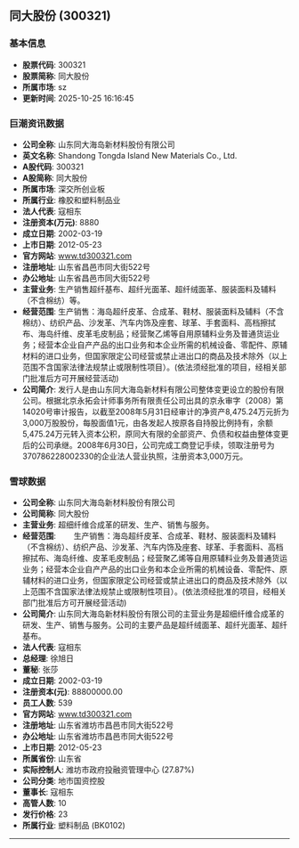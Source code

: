 ## 同大股份 (300321)

### 基本信息

- **股票代码**: 300321
- **股票简称**: 同大股份
- **所属市场**: sz
- **更新时间**: 2025-10-25 16:16:45

### 巨潮资讯数据

- **公司全称**: 山东同大海岛新材料股份有限公司
- **英文名称**: Shandong Tongda Island New Materials Co., Ltd.
- **A股代码**: 300321
- **A股简称**: 同大股份
- **所属市场**: 深交所创业板
- **所属行业**: 橡胶和塑料制品业
- **法人代表**: 寇相东
- **注册资本(万元)**: 8880
- **成立日期**: 2002-03-19
- **上市日期**: 2012-05-23
- **官方网站**: www.td300321.com
- **注册地址**: 山东省昌邑市同大街522号
- **办公地址**: 山东省昌邑市同大街522号
- **主营业务**: 生产销售超纤基布、超纤光面革、超纤绒面革、服装面料及辅料（不含棉纺）等。
- **经营范围**: 生产销售：海岛超纤皮革、合成革、鞋材、服装面料及辅料（不含棉纺）、纺织产品、沙发革、汽车内饰及座套、球革、手套面料、高档擦拭布、海岛纤维、皮革毛皮制品；经营聚乙烯等自用原辅料业务及普通货运业务；经营本企业自产产品的出口业务和本企业所需的机械设备、零配件、原辅材料的进口业务，但国家限定公司经营或禁止进出口的商品及技术除外（以上范围不含国家法律法规禁止或限制性项目）。(依法须经批准的项目，经相关部门批准后方可开展经营活动)
- **公司简介**: 发行人是由山东同大海岛新材料有限公司整体变更设立的股份有限公司。根据北京永拓会计师事务所有限责任公司出具的京永审字（2008）第14020号审计报告，以截至2008年5月31日经审计的净资产8,475.24万元折为3,000万股股份，每股面值1元，由各发起人按原各自持股比例持有，余额5,475.24万元转入资本公积，原同大有限的全部资产、负债和权益由整体变更后的公司承继。2008年6月30日，公司完成工商登记手续，领取注册号为370786228002330的企业法人营业执照，注册资本3,000万元。

### 雪球数据

- **公司全称**: 山东同大海岛新材料股份有限公司
- **公司简称**: 同大股份
- **主营业务**: 超细纤维合成革的研发、生产、销售与服务。
- **经营范围**: 　　生产销售：海岛超纤皮革、合成革、鞋材、服装面料及辅料（不含棉纺）、纺织产品、沙发革、汽车内饰及座套、球革、手套面料、高档擦拭布、海岛纤维、皮革毛皮制品；经营聚乙烯等自用原辅料业务及普通货运业务；经营本企业自产产品的出口业务和本企业所需的机械设备、零配件、原辅材料的进口业务，但国家限定公司经营或禁止进出口的商品及技术除外（以上范围不含国家法律法规禁止或限制性项目）。(依法须经批准的项目，经相关部门批准后方可开展经营活动)
- **公司简介**: 山东同大海岛新材料股份有限公司的主营业务是超细纤维合成革的研发、生产、销售与服务。公司的主要产品是超纤绒面革、超纤光面革、超纤基布。
- **法人代表**: 寇相东
- **总经理**: 徐旭日
- **董秘**: 张莎
- **成立日期**: 2002-03-19
- **注册资本(元)**: 88800000.00
- **员工人数**: 539
- **官方网站**: www.td300321.com
- **注册地址**: 山东省潍坊市昌邑市同大街522号
- **办公地址**: 山东省潍坊市昌邑市同大街522号
- **上市日期**: 2012-05-23
- **所属省份**: 山东省
- **实际控制人**: 潍坊市政府投融资管理中心 (27.87%)
- **公司分类**: 地市国资控股
- **董事长**: 寇相东
- **高管人数**: 10
- **发行价格**: 23
- **所属行业**: 塑料制品 (BK0102)

---